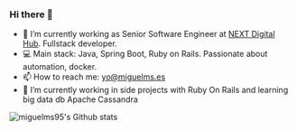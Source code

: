 ### Hi there 👋
- 🔭 I’m currently working as Senior Software Engineer at [NEXT Digital Hub](https://www.nextdigital.es/). Fullstack developer.
- 💻 Main stack: Java, Spring Boot, Ruby on Rails. Passionate about automation, docker.
- 📫 How to reach me: yo@miguelms.es
- 🌱 I’m currently working in side projects with Ruby On Rails and learning big data db Apache Cassandra

![miguelms95's Github stats](https://github-readme-stats.vercel.app/api?username=miguelms95&show_icons=true&theme=vue)
<!--
**miguelms95/miguelms95** is a ✨ _special_ ✨ repository because its `README.md` (this file) appears on your GitHub profile.

Here are some ideas to get you started:

- 🔭 I’m currently working on ...
- 🌱 I’m currently learning ...
- 👯 I’m looking to collaborate on ...
- 🤔 I’m looking for help with ...
- 💬 Ask me about ...
- 📫 How to reach me: ...
- 😄 Pronouns: ...
- ⚡ Fun fact: ...
-->
